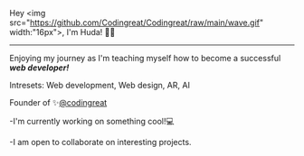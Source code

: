 Hey <img src="https://github.com/Codingreat/Codingreat/raw/main/wave.gif" width:"16px">, I'm Huda! 👩‍💻 
___________________________________________________________________________________________________________________________________________________________________________________
Enjoying my journey as I'm teaching myself how to become a successful ***web developer!*** 

Intresets:  Web development, Web design, AR, AI 

Founder of ✨[@codingreat](https://www.instagram.com/codingreat/)

-I'm currently working on something cool!💻

-I am open to collaborate on interesting projects.
